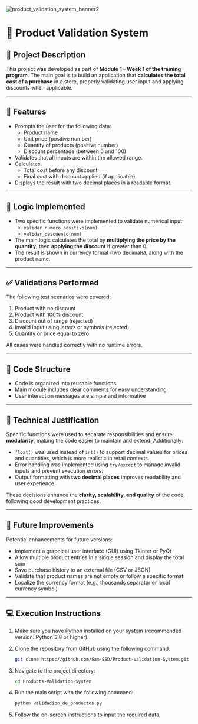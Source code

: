 ![product_validation_system_banner2](https://github.com/user-attachments/assets/c8f3e51e-288e-4556-8aff-53e6285b231f)

# 🛒 Product Validation System

## 📌 Project Description

This project was developed as part of **Module 1 – Week 1 of the training program**. The main goal is to build an application that **calculates the total cost of a purchase** in a store, properly validating user input and applying discounts when applicable.

---

## 🎯 Features

- Prompts the user for the following data:
  - Product name
  - Unit price (positive number)
  - Quantity of products (positive number)
  - Discount percentage (between 0 and 100)
- Validates that all inputs are within the allowed range.
- Calculates:
  - Total cost before any discount
  - Final cost with discount applied (if applicable)
- Displays the result with two decimal places in a readable format.

---

## 🧠 Logic Implemented

- Two specific functions were implemented to validate numerical input:
  - `validar_numero_positivo(num)`
  - `validar_descuento(num)`
- The main logic calculates the total by **multiplying the price by the quantity**, then **applying the discount** if greater than 0.
- The result is shown in currency format (two decimals), along with the product name.

---

## ✅ Validations Performed

The following test scenarios were covered:

1. Product with no discount  
2. Product with 100% discount  
3. Discount out of range (rejected)  
4. Invalid input using letters or symbols (rejected)  
5. Quantity or price equal to zero  

All cases were handled correctly with no runtime errors.

---

## 📁 Code Structure

- Code is organized into reusable functions
- Main module includes clear comments for easy understanding
- User interaction messages are simple and informative

---

## 🧩 Technical Justification

Specific functions were used to separate responsibilities and ensure **modularity**, making the code easier to maintain and extend. Additionally:

- `float()` was used instead of `int()` to support decimal values for prices and quantities, which is more realistic in retail contexts.
- Error handling was implemented using `try/except` to manage invalid inputs and prevent execution errors.
- Output formatting with **two decimal places** improves readability and user experience.

These decisions enhance the **clarity, scalability, and quality** of the code, following good development practices.

---

## 🚀 Future Improvements

Potential enhancements for future versions:

- Implement a graphical user interface (GUI) using Tkinter or PyQt
- Allow multiple product entries in a single session and display the total sum
- Save purchase history to an external file (CSV or JSON)
- Validate that product names are not empty or follow a specific format
- Localize the currency format (e.g., thousands separator or local currency symbol)

---

## 💻 Execution Instructions

1. Make sure you have Python installed on your system (recommended version: Python 3.8 or higher).
2. Clone the repository from GitHub using the following command:

   ```bash
   git clone https://github.com/Sam-SSD/Product-Validation-System.git
   ```

3. Navigate to the project directory:

   ```bash
   cd Products-Validation-System
   ```

4. Run the main script with the following command:

   ```bash
   python validacion_de_productos.py
   ```

5. Follow the on-screen instructions to input the required data.
